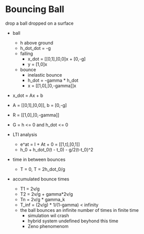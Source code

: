 # Bouncing Ball

drop a ball dropped on a surface

- ball

  - h above ground
  - h_dot_dot = -g
  - falling
    - x_dot = [[0,1],[0,0]x + [0,-g]
    - y = [1,0]x
  - bounce
    - inelastic bounce
    - h_dot = -gamma \* h_dot
    - x = [[1,0],[0,-gamma]]x

- x_dot = Ax + b
- A = [[0,1],[0,0]], b = [0,-g]
- R = [[1,0],[0,-gamma]]
- G = h <= 0 and h_dot <= 0
- LTI analysis
  - e^at = I + At + 0 = [[1,t],[0,1]]
  - h_0 + h_dot_0(t - t_0) - g/2(t-t_0)^2
- time in between bounces
  - T = 0, T = 2h_dot_0/g
- accumulated bounce times
  - T1 = 2v/g
  - T2 = 2v/g + gamma\*2v/g
  - Tn = 2v/g \* gamma_k
  - T_inf = (2v/g) \* 1/(1-gamma) < infinity
  - the ball bounces an infinite number of times in finite time
    - simulation wil crash
    - hybrid system undefined beyhond this time
    - Zeno phenomenom
